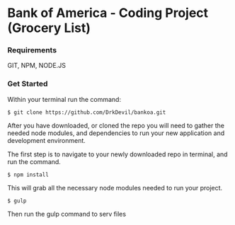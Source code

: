 # Bank of America - Coding Project (Grocery List)

### Requirements
GIT, NPM, NODE.JS

### Get Started
Within your terminal run the command:
```
$ git clone https://github.com/DrkDevil/bankoa.git
```
After you have downloaded, or cloned the repo you will need to gather the needed node modules, and dependencies to run your new application and development environment.

The first step is to navigate to your newly downloaded repo in terminal, and run the command.

```
$ npm install 
```
This will grab all the necessary node modules needed to run your project.

```
$ gulp 
```
Then run the gulp command to serv files